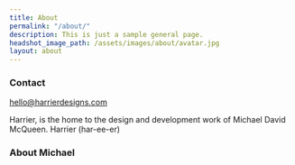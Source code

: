 ```yaml
---
title: About
permalink: "/about/"
description: This is just a sample general page.
headshot_image_path: /assets/images/about/avatar.jpg
layout: about
---
```


### Contact
hello@harrierdesigns.com

Harrier, is the home to the design and development work of Michael David McQueen. Harrier (har-ee-er)



### About Michael


